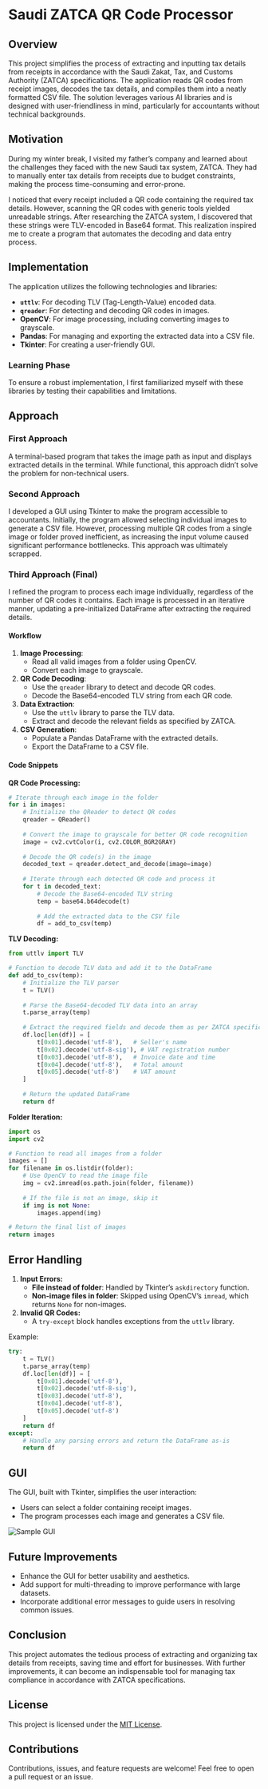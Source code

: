 # Saudi ZATCA QR Code Processor

## Overview
This project simplifies the process of extracting and inputting tax details from receipts in accordance with the Saudi Zakat, Tax, and Customs Authority (ZATCA) specifications. The application reads QR codes from receipt images, decodes the tax details, and compiles them into a neatly formatted CSV file. The solution leverages various AI libraries and is designed with user-friendliness in mind, particularly for accountants without technical backgrounds.

## Motivation
During my winter break, I visited my father’s company and learned about the challenges they faced with the new Saudi tax system, ZATCA. They had to manually enter tax details from receipts due to budget constraints, making the process time-consuming and error-prone. 

I noticed that every receipt included a QR code containing the required tax details. However, scanning the QR codes with generic tools yielded unreadable strings. After researching the ZATCA system, I discovered that these strings were TLV-encoded in Base64 format. This realization inspired me to create a program that automates the decoding and data entry process.

## Implementation
The application utilizes the following technologies and libraries:
- **`uttlv`**: For decoding TLV (Tag-Length-Value) encoded data.
- **`qreader`**: For detecting and decoding QR codes in images.
- **OpenCV**: For image processing, including converting images to grayscale.
- **Pandas**: For managing and exporting the extracted data into a CSV file.
- **Tkinter**: For creating a user-friendly GUI.

### Learning Phase
To ensure a robust implementation, I first familiarized myself with these libraries by testing their capabilities and limitations.

## Approach

### First Approach
A terminal-based program that takes the image path as input and displays extracted details in the terminal. While functional, this approach didn’t solve the problem for non-technical users.

### Second Approach
I developed a GUI using Tkinter to make the program accessible to accountants. Initially, the program allowed selecting individual images to generate a CSV file. However, processing multiple QR codes from a single image or folder proved inefficient, as increasing the input volume caused significant performance bottlenecks. This approach was ultimately scrapped.

### Third Approach (Final)
I refined the program to process each image individually, regardless of the number of QR codes it contains. Each image is processed in an iterative manner, updating a pre-initialized DataFrame after extracting the required details.

#### Workflow
1. **Image Processing**:
    - Read all valid images from a folder using OpenCV.
    - Convert each image to grayscale.
2. **QR Code Decoding**:
    - Use the `qreader` library to detect and decode QR codes.
    - Decode the Base64-encoded TLV string from each QR code.
3. **Data Extraction**:
    - Use the `uttlv` library to parse the TLV data.
    - Extract and decode the relevant fields as specified by ZATCA.
4. **CSV Generation**:
    - Populate a Pandas DataFrame with the extracted details.
    - Export the DataFrame to a CSV file.

#### Code Snippets
**QR Code Processing:**
```python
# Iterate through each image in the folder
for i in images:
    # Initialize the QReader to detect QR codes
    qreader = QReader()
    
    # Convert the image to grayscale for better QR code recognition
    image = cv2.cvtColor(i, cv2.COLOR_BGR2GRAY)
    
    # Decode the QR code(s) in the image
    decoded_text = qreader.detect_and_decode(image=image)
    
    # Iterate through each detected QR code and process it
    for t in decoded_text:
        # Decode the Base64-encoded TLV string
        temp = base64.b64decode(t)
        
        # Add the extracted data to the CSV file
        df = add_to_csv(temp)
```

**TLV Decoding:**
```python
from uttlv import TLV

# Function to decode TLV data and add it to the DataFrame
def add_to_csv(temp):
    # Initialize the TLV parser
    t = TLV()
    
    # Parse the Base64-decoded TLV data into an array
    t.parse_array(temp)
    
    # Extract the required fields and decode them as per ZATCA specifications
    df.loc[len(df)] = [
        t[0x01].decode('utf-8'),   # Seller's name
        t[0x02].decode('utf-8-sig'), # VAT registration number
        t[0x03].decode('utf-8'),   # Invoice date and time
        t[0x04].decode('utf-8'),   # Total amount
        t[0x05].decode('utf-8')    # VAT amount
    ]
    
    # Return the updated DataFrame
    return df
```

**Folder Iteration:**
```python
import os
import cv2

# Function to read all images from a folder
images = []
for filename in os.listdir(folder):
    # Use OpenCV to read the image file
    img = cv2.imread(os.path.join(folder, filename))
    
    # If the file is not an image, skip it
    if img is not None:
        images.append(img)

# Return the final list of images
return images
```

## Error Handling
1. **Input Errors:**
    - **File instead of folder**: Handled by Tkinter’s `askdirectory` function.
    - **Non-image files in folder**: Skipped using OpenCV’s `imread`, which returns `None` for non-images.
2. **Invalid QR Codes:**
    - A `try-except` block handles exceptions from the `uttlv` library.

Example:
```python
try:
    t = TLV()
    t.parse_array(temp)
    df.loc[len(df)] = [
        t[0x01].decode('utf-8'),   
        t[0x02].decode('utf-8-sig'), 
        t[0x03].decode('utf-8'),   
        t[0x04].decode('utf-8'),   
        t[0x05].decode('utf-8')    
    ]
    return df
except:
    # Handle any parsing errors and return the DataFrame as-is
    return df
```

## GUI
The GUI, built with Tkinter, simplifies the user interaction:
- Users can select a folder containing receipt images.
- The program processes each image and generates a CSV file.

![Sample GUI](image-1.png)

## Future Improvements
- Enhance the GUI for better usability and aesthetics.
- Add support for multi-threading to improve performance with large datasets.
- Incorporate additional error messages to guide users in resolving common issues.

## Conclusion
This project automates the tedious process of extracting and organizing tax details from receipts, saving time and effort for businesses. With further improvements, it can become an indispensable tool for managing tax compliance in accordance with ZATCA specifications.

## License
This project is licensed under the [MIT License](LICENSE).

## Contributions
Contributions, issues, and feature requests are welcome! Feel free to open a pull request or an issue.

